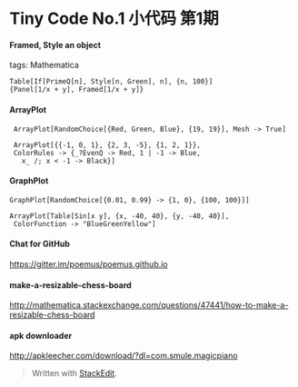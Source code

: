 Tiny Code No.1	小代码 第1期
===================

#### Framed, Style an object
tags: Mathematica
```
Table[If[PrimeQ[n], Style[n, Green], n], {n, 100}]
{Panel[1/x + y], Framed[1/x + y]}
```

#### ArrayPlot

```
 ArrayPlot[RandomChoice[{Red, Green, Blue}, {19, 19}], Mesh -> True]
 
 ArrayPlot[{{-1, 0, 1}, {2, 3, -5}, {1, 2, 1}}, 
 ColorRules -> {_?EvenQ -> Red, 1 | -1 -> Blue, 
   x_ /; x < -1 -> Black}]
```
   

#### GraphPlot
```
GraphPlot[RandomChoice[{0.01, 0.99} -> {1, 0}, {100, 100}]]

ArrayPlot[Table[Sin[x y], {x, -40, 40}, {y, -40, 40}], 
 ColorFunction -> "BlueGreenYellow"]
```
 
#### Chat for GitHub
https://gitter.im/poemus/poemus.github.io

#### make-a-resizable-chess-board
http://mathematica.stackexchange.com/questions/47441/how-to-make-a-resizable-chess-board

#### apk downloader
http://apkleecher.com/download/?dl=com.smule.magicpiano


> Written with [StackEdit](https://stackedit.io/).
